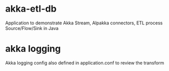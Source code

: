 # akka-etl-db
Application to demonstrate Akka Stream, Alpakka connectors, ETL process Source/Flow/Sink in Java

# akka logging
Akka logging config also defined in application.conf to review the transform
